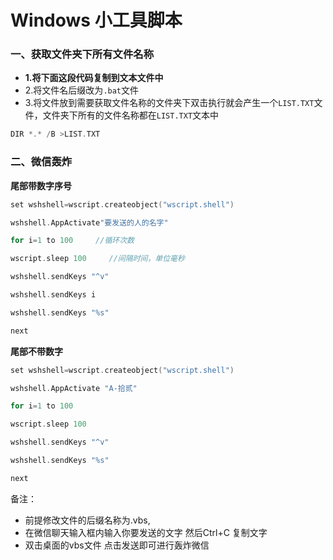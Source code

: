 

# Windows 小工具脚本



###  一、获取文件夹下所有文件名称

- **1.将下面这段代码复制到文本文件中**
- 2.将文件名后缀改为`.bat`文件
- 3.将文件放到需要获取文件名称的文件夹下双击执行就会产生一个`LIST.TXT`文件，文件夹下所有的文件名称都在`LIST.TXT`文本中



```c
DIR *.* /B >LIST.TXT
```

### 二、微信轰炸

**尾部带数字序号**

```c
set wshshell=wscript.createobject("wscript.shell") 

wshshell.AppActivate"要发送的人的名字" 

for i=1 to 100     //循环次数

wscript.sleep 100     //间隔时间，单位毫秒

wshshell.sendKeys "^v" 

wshshell.sendKeys i 

wshshell.sendKeys "%s" 

next
```



**尾部不带数字**

```c
set wshshell=wscript.createobject("wscript.shell") 

wshshell.AppActivate "A-拾贰" 

for i=1 to 100

wscript.sleep 100 

wshshell.sendKeys "^v" 

wshshell.sendKeys "%s" 

next
```

备注：

-  前提修改文件的后缀名称为.vbs,
- 在微信聊天输入框内输入你要发送的文字 然后Ctrl+C 复制文字
- 双击桌面的vbs文件 点击发送即可进行轰炸微信



